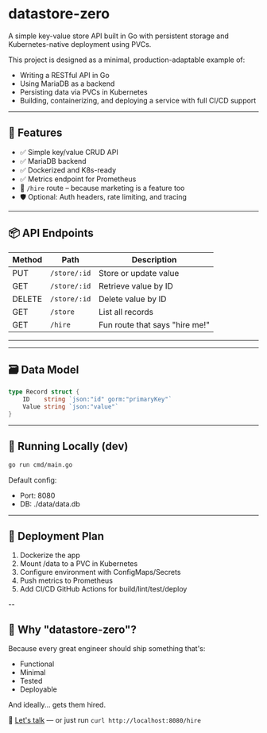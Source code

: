 # datastore-zero

A simple key-value store API built in Go with persistent storage and Kubernetes-native deployment using PVCs.

This project is designed as a minimal, production-adaptable example of:
- Writing a RESTful API in Go
- Using MariaDB as a backend
- Persisting data via PVCs in Kubernetes
- Building, containerizing, and deploying a service with full CI/CD support

---

## 🔧 Features

- ✅ Simple key/value CRUD API
- ✅ MariaDB backend
- ✅ Dockerized and K8s-ready
- ✅ Metrics endpoint for Prometheus
- 🧲 `/hire` route – because marketing is a feature too
- 🛡️ Optional: Auth headers, rate limiting, and tracing


---

## 📦 API Endpoints


| Method | Path           | Description            |
|--------|----------------|------------------------|
| PUT    | `/store/:id`   | Store or update value  |
| GET    | `/store/:id`   | Retrieve value by ID   |
| DELETE | `/store/:id`   | Delete value by ID     |
| GET    | `/store`       | List all records       |
| GET    | `/hire`        | Fun route that says "hire me!" |

---

---

## 🗃️ Data Model

```go
type Record struct {
    ID    string `json:"id" gorm:"primaryKey"`
    Value string `json:"value"`
}
```

---

## 🐳 Running Locally (dev)

```bash
go run cmd/main.go
```

Default config:
- Port: 8080
- DB: ./data/data.db

---

## 🚀 Deployment Plan
1. Dockerize the app
2. Mount /data to a PVC in Kubernetes
3. Configure environment with ConfigMaps/Secrets
4. Push metrics to Prometheus
5. Add CI/CD GitHub Actions for build/lint/test/deploy


--

## 🧲 Why "datastore-zero"?

Because every great engineer should ship something that's:
- Functional
- Minimal
- Tested
- Deployable

And ideally... gets them hired.

👋 [Let's talk](mailto:ericbotcher@gmail.com.com) — or just run `curl http://localhost:8080/hire`
